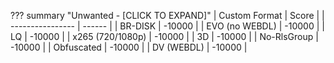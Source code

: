 ??? summary "Unwanted - [CLICK TO EXPAND]"
    | Custom Format    | Score  |
    | ---------------- | ------ |
    | BR-DISK          | -10000 |
    | EVO (no WEBDL)   | -10000 |
    | LQ               | -10000 |
    | x265 (720/1080p) | -10000 |
    | 3D               | -10000 |
    | No-RlsGroup      | -10000 |
    | Obfuscated       | -10000 |
    | DV (WEBDL)       | -10000 |

